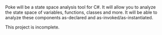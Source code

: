 Poke will be a state space analysis tool for C#. It will allow you to analyze the state space of variables, functions, classes and more. It will be able to analyze these components as-declared and as-invoked/as-instantiated.

This project is incomplete.